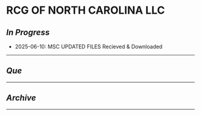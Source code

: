 # RCG OF NORTH CAROLINA LLC

## *In Progress*

- 2025-06-10: MSC UPDATED FILES Recieved & Downloaded


--------------------

## *Que*

-----------------------------------
## *Archive*

-----------------------------------

